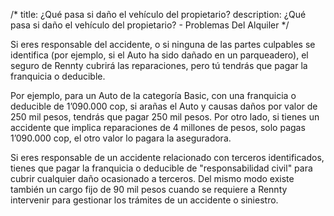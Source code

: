 /*
title: ¿Qué pasa si daño el vehículo del propietario?
description: ¿Qué pasa si daño el vehículo del propietario? - Problemas Del Alquiler
*/

Si eres responsable del accidente, o si ninguna de las partes culpables se identifica (por ejemplo, si el Auto ha sido dañado en un parqueadero), el seguro de Rennty cubrirá las reparaciones, pero tú tendrás que pagar la franquicia o deducible.

Por ejemplo, para un Auto de la categoría Basic, con una franquicia o deducible de 1’090.000 cop, si arañas el Auto y causas daños por valor de 250 mil pesos, tendrás que pagar 250 mil pesos.
Por otro lado, si tienes un accidente que implica reparaciones de 4 millones de pesos, solo pagas 1’090.000 cop, el otro valor lo pagara la aseguradora.

Si eres responsable de un accidente relacionado con terceros identificados, tienes que pagar la franquicia o deducible de "responsabilidad civil" para cubrir cualquier daño ocasionado a terceros.
Del mismo modo existe también un cargo fijo de 90 mil pesos cuando se requiere a Rennty intervenir para gestionar los trámites de un accidente o siniestro.
